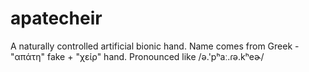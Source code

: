# apatecheir
A naturally controlled artificial bionic hand. Name comes from Greek - "απάτη" fake + "χείρ" hand. Pronounced like /ə.'pʰaː.ɾə.kʰeɚ/
